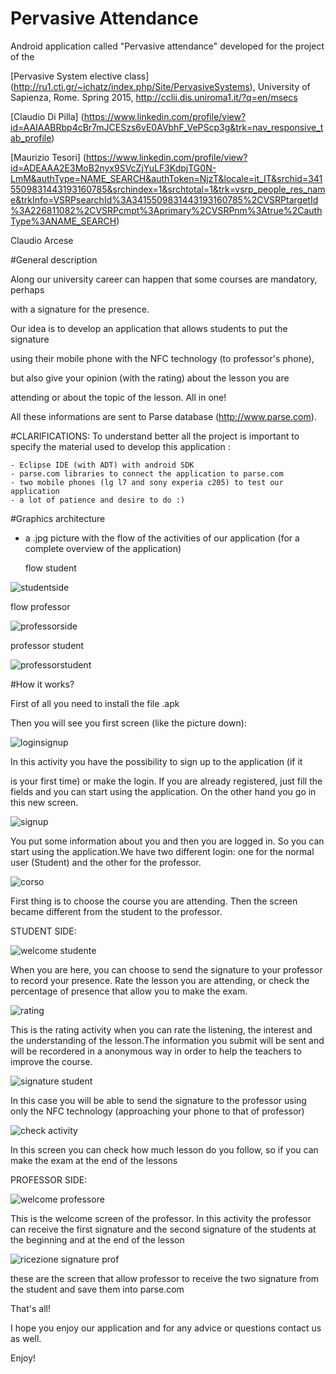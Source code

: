 # Pervasive Attendance

Android application called "Pervasive attendance" developed for the project of the 

[Pervasive System elective class] (http://ru1.cti.gr/~ichatz/index.php/Site/PervasiveSystems), University of Sapienza, Rome. Spring 2015, http://cclii.dis.uniroma1.it/?q=en/msecs



[Claudio Di Pilla] (https://www.linkedin.com/profile/view?id=AAIAABRbp4cBr7mJCESzs6vE0AVbhF_VePScp3g&trk=nav_responsive_tab_profile)

[Maurizio Tesori] (https://www.linkedin.com/profile/view?id=ADEAAA2E3MoB2nyx9SVcZjYuLF3KdpjTG0N-LmM&authType=NAME_SEARCH&authToken=NjzT&locale=it_IT&srchid=3415509831443193160785&srchindex=1&srchtotal=1&trk=vsrp_people_res_name&trkInfo=VSRPsearchId%3A3415509831443193160785%2CVSRPtargetId%3A226811082%2CVSRPcmpt%3Aprimary%2CVSRPnm%3Atrue%2CauthType%3ANAME_SEARCH)

Claudio Arcese

#General description

Along our university career can happen that some courses are mandatory, perhaps

with a signature for the presence.

Our idea is to develop an application that allows students to put the signature 

using their mobile phone with the NFC technology (to professor's phone), 

but also give your opinion (with the rating) about the lesson you are 

attending or about the topic of the lesson. All in one!

All these informations are sent to Parse database (http://www.parse.com).


#CLARIFICATIONS:
To understand better all the project is important to specify the material used to develop this application :

	- Eclipse IDE (with ADT) with android SDK 
	- parse.com libraries to connect the application to parse.com
	- two mobile phones (lg l7 and sony experia c205) to test our application
	- a lot of patience and desire to do :)

#Graphics architecture

- a .jpg picture with the flow of the activities of our application 
	(for a complete overview of the application)

	flow student

![studentside](https://cloud.githubusercontent.com/assets/11192198/8747291/cbccd650-2c91-11e5-9d08-281cd33a6757.jpg)

flow professor

![professorside](https://cloud.githubusercontent.com/assets/11192198/8747301/e3ad14ce-2c91-11e5-8218-6882a4d89a09.jpg)

professor student

![professorstudent](https://cloud.githubusercontent.com/assets/11192198/8747319/0579ef3c-2c92-11e5-9676-cdd8c21fec0b.jpg)



#How it works?

First of all you need to install the file .apk

Then you will see you first screen (like the picture down):


![loginsignup](https://cloud.githubusercontent.com/assets/11192198/8747081/e773983c-2c8f-11e5-825c-0a5ee364e13b.jpg)

In this activity you have the possibility to sign up to the application (if it

is your first time) or make the login. If you are already registered, just 
fill the fields and you can start using the application. On the other hand
you go in this new screen.

![signup](https://cloud.githubusercontent.com/assets/11192198/8747187/be4c796e-2c90-11e5-90fa-97be58ad461d.jpg)


You put some information about you and then you are logged in. So you can start
using the application.We have two different login: one for the normal user (Student)
and the other for the professor.

![corso](https://cloud.githubusercontent.com/assets/11192198/8747193/d558af1a-2c90-11e5-8e86-f5643581231c.jpg)

First thing is to choose the course you are attending.
Then the screen became different from the student to the professor.

STUDENT SIDE:

![welcome studente](https://cloud.githubusercontent.com/assets/11192198/8747203/fb429af6-2c90-11e5-929d-43555e85ce97.jpg)

When you are here, you can choose to send the signature to your professor to record
your presence. Rate the lesson you are attending, or check the percentage of
presence that allow you to make the exam.

![rating](https://cloud.githubusercontent.com/assets/11192198/8747209/119c9dec-2c91-11e5-89c5-f5b878f204ad.jpg)


This is the rating activity when you can rate the listening, the interest and 
the understanding of the lesson.The information you submit will be sent and will
be recordered in a anonymous way in order to help the teachers to improve 
the course.

![signature student](https://cloud.githubusercontent.com/assets/11192198/8747212/261027f8-2c91-11e5-9ed8-636fc3a81015.jpg)


In this case you will be able to send the signature to the professor using only
the NFC technology (approaching your phone to that of professor)


![check activity](https://cloud.githubusercontent.com/assets/11192198/8747218/37db76c2-2c91-11e5-8a13-1f4dd3e88582.jpg)

In this screen you can check how much lesson do you follow, so if you can make the
exam at the end of the lessons

PROFESSOR SIDE: 


![welcome professore](https://cloud.githubusercontent.com/assets/11192198/8747232/519a002e-2c91-11e5-8beb-cf8ee45b55b8.jpg)

This is the welcome screen of the professor. In this activity
the professor can receive the first signature and the 
second signature of the students at the beginning and at the 
end of the lesson

![ricezione signature prof](https://cloud.githubusercontent.com/assets/11192198/8747246/67c242e4-2c91-11e5-8315-076a8f95e5a5.jpg)



these are the screen that allow professor to receive the two
signature from the student and save them into parse.com

That's all!




I hope you enjoy our application and for any advice or questions 
contact us as well.

Enjoy!




















